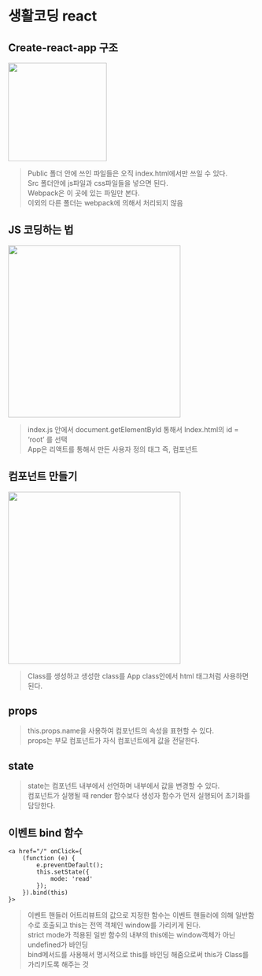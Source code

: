 # 생활코딩 react
## Create-react-app 구조
<div>
  <img src="https://user-images.githubusercontent.com/52212226/101463592-f8574c80-3980-11eb-9ab1-5451eacfe2d8.png" width="200">
</div>

> Public 폴더 안에 쓰인 파일들은 오직 index.html에서만 쓰일 수 있다.         
> Src 폴더안에 js파일과 css파일들을 넣으면 된다.     
> Webpack은 이 곳에 있는 파일만 본다.    
> 이외의 다른 폴더는 webpack에 의해서 처리되지 않음    

## JS 코딩하는 법
<div>
  <img src="https://user-images.githubusercontent.com/52212226/101465864-d0b5b380-3983-11eb-9b8a-093da45b9ad9.png" width="350">
</div>

> index.js 안에서 document.getElementById 통해서 Index.html의 id = ‘root’ 를 선택       
> App은 리액트를 통해서 만든 사용자 정의 태그 즉, 컴포넌트    

## 컴포넌트 만들기
<div>
  <img src="https://user-images.githubusercontent.com/52212226/101466541-9ac4ff00-3984-11eb-9fee-8e3ee8074e47.png" width="350">
</div>

> Class를 생성하고 생성한 class를 App class안에서 html 태그처럼 사용하면 된다.

## props
> this.props.name을 사용하여 컴포넌트의 속성을 표현할 수 있다.   
> props는 부모 컴포넌트가 자식 컴포넌트에게 값을 전달한다.   

## state
> state는 컴포넌트 내부에서 선언하며 내부에서 값을 변경할 수 있다.    
> 컴포넌트가 실행될 때 render 함수보다 생성자 함수가 먼저 실행되어 초기화를 담당한다.    

## 이벤트 bind 함수
```
<a href="/" onClick={
    (function (e) {
        e.preventDefault();
        this.setState({
            mode: 'read'
        });
    }).bind(this)
}>
```
>이벤트 핸들러 어트리뷰트의 값으로 지정한 함수는 이벤트 핸들러에 의해 일반함수로 호출되고 this는 전역 객체인 window를 가리키게 된다.    
>strict mode가 적용된 일반 함수의 내부의 this에는 window객체가 아닌 undefined가 바인딩   
>bind메서드를 사용해서 명시적으로 this를 바인딩 해줌으로써 this가 Class를 가리키도록 해주는 것   


